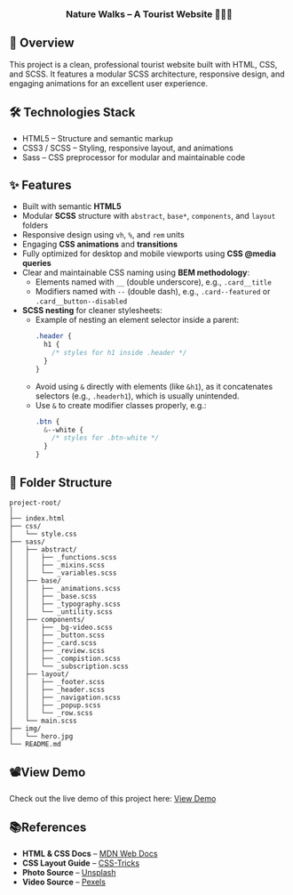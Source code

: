 <h3 align="center">Nature Walks – A Tourist Website 🗻🗻🗻</h3>

## 💬 Overview
This project is a clean, professional tourist website built with HTML, CSS, and SCSS. It features a modular SCSS architecture, responsive design, and engaging animations for an excellent user experience.

## 🛠 Technologies Stack
- HTML5 – Structure and semantic markup
- CSS3 / SCSS – Styling, responsive layout, and animations
- Sass – CSS preprocessor for modular and maintainable code

## ✨ Features  
- Built with semantic **HTML5**  
- Modular **SCSS** structure with `abstract`, `base*`, `components`, and `layout` folders  
- Responsive design using `vh`, `%`, and `rem` units  
- Engaging **CSS animations** and **transitions**  
- Fully optimized for desktop and mobile viewports using **CSS @media queries**
- Clear and maintainable CSS naming using **BEM methodology**:  
  - Elements named with `__` (double underscore), e.g., `.card__title` 
  - Modifiers named with `--` (double dash), e.g., `.card--featured` or `.card__button--disabled`  
- **SCSS nesting** for cleaner stylesheets:  
  - Example of nesting an element selector inside a parent:  
    ```scss
    .header {
      h1 {
        /* styles for h1 inside .header */
      }
    }
    ```  
  - Avoid using `&` directly with elements (like `&h1`), as it concatenates selectors (e.g., `.headerh1`), which is usually unintended.  
  - Use `&` to create modifier classes properly, e.g.:  
    ```scss
    .btn {
      &--white {
        /* styles for .btn-white */
      }
    }
    ```
    
## 📁 Folder Structure
```
project-root/
│
├── index.html
├── css/
│   └── style.css
├── sass/
│   ├── abstract/
│   │   ├── _functions.scss
│   │   ├── _mixins.scss
│   │   └── _variables.scss
│   ├── base/
│   │   ├── _animations.scss
│   │   ├── _base.scss
│   │   ├── _typography.scss
│   │   └── _untility.scss
│   ├── components/
│   │   ├── _bg-video.scss
│   │   ├── _button.scss
│   │   ├── _card.scss
│   │   ├── _review.scss
│   │   ├── _compistion.scss
│   │   └── _subscription.scss
│   ├── layout/
│   │   ├── _footer.scss
│   │   ├── _header.scss
│   │   ├── _navigation.scss
│   │   ├── _popup.scss
│   │   └── _row.scss
│   └── main.scss
├── img/
│   └── hero.jpg
└── README.md
```

## 📽️View Demo
Check out the live demo of this project here: [View Demo](https://steady-donut-83396d.netlify.app/)

## 📚References
- **HTML & CSS Docs** – [MDN Web Docs](https://developer.mozilla.org/en-US/docs/Web)
- **CSS Layout Guide** – [CSS-Tricks](https://css-tricks.com/snippets/css/)
- **Photo Source** – [Unsplash](https://unsplash.com/?utm_source=your_app_name&utm_medium=referral)
- **Video Source** – [Pexels](https://unsplash.com/?utm_source=your_app_name&utm_medium=referral)


